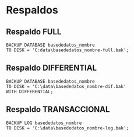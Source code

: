 # Respaldos  
## Respaldo FULL
```
BACKUP DATABASE basededatos_nombre  
TO DISK = 'C:data\basededatos_nombre-full.bak';
```
  
## Respaldo DIFFERENTIAL
```
BACKUP DATABASE basededatos_nombre  
TO DISK = 'C:\data\basededatos_nombre-dif.bak'  
WITH DIFFERENTIAL;
```
  
## Respaldo TRANSACCIONAL
```
BACKUP LOG basededatos_nombre  
TO DISK = 'C:\data\basededatos_nombre-log.bak';
```

